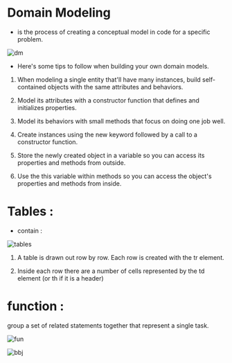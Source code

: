 # Domain Modeling
* is the process of creating a conceptual model in code for a specific problem.

![dm](https://miro.medium.com/max/3572/1*kM41O4gBK3BvXI0870A_kA.jpeg)


* Here's some tips to follow when building your own domain models.

1. When modeling a single entity that'll have many instances, build self-contained objects with the same attributes and behaviors.

1. Model its attributes with a constructor function that defines and initializes properties.

1. Model its behaviors with small methods that focus on doing one job well.

1. Create instances using the new keyword followed by a call to a constructor function.

1. Store the newly created object in a variable so you can access its properties and methods from outside.

1. Use the this variable within methods so you can access the object's properties and methods from inside.


# Tables :
* contain :


![tables](https://learnerszonehome.files.wordpress.com/2019/07/html_table_structure.gif)

1. A table is drawn out row by row. Each row is created with the tr element.

1. Inside each row there are a number of cells represented by the td element (or th if it is a header)



# function :

group a set of related statements together that represent a single task. 

![fun](https://s3.ap-south-1.amazonaws.com/s3.studytonight.com/tutorials/uploads/pictures/1587882057-1.png)


![bbj](https://i.imgur.com/J3ETg5D.png)


